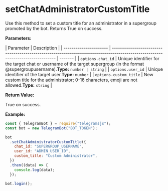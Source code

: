 # setChatAdministratorCustomTitle

Use this method to set a custom title for an administrator in a supergroup promoted by the bot. Returns True on success.

**Parameters:**

| Parameter              | Description                                                                                                                      |
| ---------------------- | -------------------------------------------------------------------------------------------------------------------------------- | ------- |
| `options.chat_id`      | Unique identifier for the target chat or username of the target supergroup (in the format @supergroupusername).**Type:** `number | string` |
| `options.user_id`      | Unique identifier of the target user.**Type:** `number`                                                                          |
| `options.custom_title` | New custom title for the administrator; 0-16 characters, emoji are not allowed.**Type:** `string`                                |

**Return Value:**

True on success.

**Example:**

```javascript
const { TelegramBot } = require("telegramsjs");
const bot = new TelegramBot("BOT_TOKEN");

bot
  .setChatAdministratorCustomTitle({
    chat_id: "SUPERGROUP_USERNAME",
    user_id: "ADMIN_USER_ID",
    custom_title: "Custom Administrator",
  })
  .then((data) => {
    console.log(data);
  });

bot.login();
```
